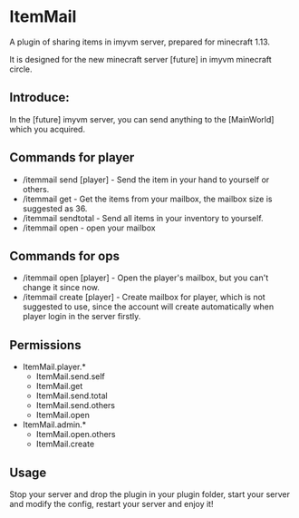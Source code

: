 # ItemMail
A plugin of sharing items in imyvm server, prepared for minecraft 1.13.

It is designed for the new minecraft server [future] in imyvm minecraft circle.
## Introduce:
In the [future] imyvm server, you can send anything to the [MainWorld] which you acquired. 
## Commands for player
* /itemmail send [player]  - Send the item in your hand to yourself or others.
* /itemmail get            - Get the items from your mailbox, the mailbox size is suggested as 36.
* /itemmail sendtotal      - Send all items in your inventory to yourself.
* /itemmail open     - open your mailbox
## Commands for ops
* /itemmail open [player]  - Open the player's mailbox, but you can't change it since now.
* /itemmail create [player] - Create mailbox for player, which is not suggested to use, since the account will create automatically when player login in the server firstly.
## Permissions
* ItemMail.player.*
  - ItemMail.send.self
  - ItemMail.get
  - ItemMail.send.total
  - ItemMail.send.others
  - ItemMail.open
* ItemMail.admin.*
  - ItemMail.open.others
  - ItemMail.create
## Usage
Stop your server and drop the plugin in your plugin folder, start your server and modify the config, restart your server and enjoy it!
